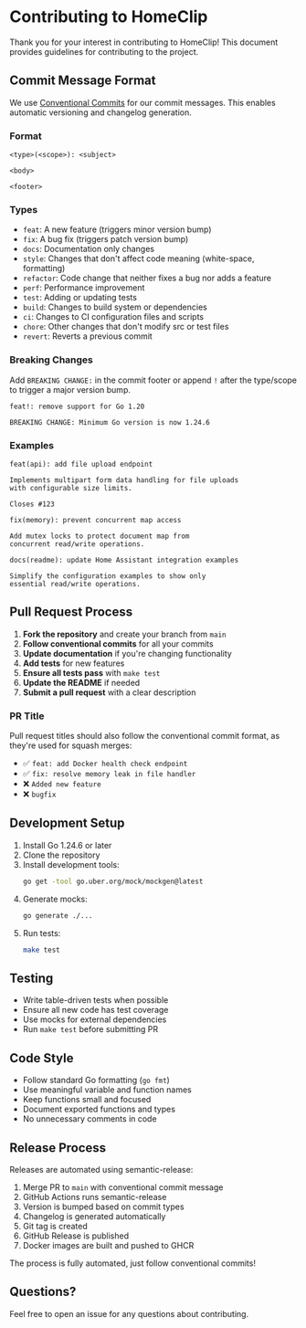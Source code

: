 # Contributing to HomeClip

Thank you for your interest in contributing to HomeClip! This document provides guidelines for contributing to the
project.

## Commit Message Format

We use [Conventional Commits](https://www.conventionalcommits.org/) for our commit messages. This enables automatic
versioning and changelog generation.

### Format

```
<type>(<scope>): <subject>

<body>

<footer>
```

### Types

- `feat`: A new feature (triggers minor version bump)
- `fix`: A bug fix (triggers patch version bump)
- `docs`: Documentation only changes
- `style`: Changes that don't affect code meaning (white-space, formatting)
- `refactor`: Code change that neither fixes a bug nor adds a feature
- `perf`: Performance improvement
- `test`: Adding or updating tests
- `build`: Changes to build system or dependencies
- `ci`: Changes to CI configuration files and scripts
- `chore`: Other changes that don't modify src or test files
- `revert`: Reverts a previous commit

### Breaking Changes

Add `BREAKING CHANGE:` in the commit footer or append `!` after the type/scope to trigger a major version bump.

```
feat!: remove support for Go 1.20

BREAKING CHANGE: Minimum Go version is now 1.24.6
```

### Examples

```
feat(api): add file upload endpoint

Implements multipart form data handling for file uploads
with configurable size limits.

Closes #123
```

```
fix(memory): prevent concurrent map access

Add mutex locks to protect document map from
concurrent read/write operations.
```

```
docs(readme): update Home Assistant integration examples

Simplify the configuration examples to show only
essential read/write operations.
```

## Pull Request Process

1. **Fork the repository** and create your branch from `main`
2. **Follow conventional commits** for all your commits
3. **Update documentation** if you're changing functionality
4. **Add tests** for new features
5. **Ensure all tests pass** with `make test`
6. **Update the README** if needed
7. **Submit a pull request** with a clear description

### PR Title

Pull request titles should also follow the conventional commit format, as they're used for squash merges:

- ✅ `feat: add Docker health check endpoint`
- ✅ `fix: resolve memory leak in file handler`
- ❌ `Added new feature`
- ❌ `bugfix`

## Development Setup

1. Install Go 1.24.6 or later
2. Clone the repository
3. Install development tools:
   ```bash
   go get -tool go.uber.org/mock/mockgen@latest
   ```
4. Generate mocks:
   ```bash
   go generate ./...
   ```
5. Run tests:
   ```bash
   make test
   ```

## Testing

- Write table-driven tests when possible
- Ensure all new code has test coverage
- Use mocks for external dependencies
- Run `make test` before submitting PR

## Code Style

- Follow standard Go formatting (`go fmt`)
- Use meaningful variable and function names
- Keep functions small and focused
- Document exported functions and types
- No unnecessary comments in code

## Release Process

Releases are automated using semantic-release:

1. Merge PR to `main` with conventional commit message
2. GitHub Actions runs semantic-release
3. Version is bumped based on commit types
4. Changelog is generated automatically
5. Git tag is created
6. GitHub Release is published
7. Docker images are built and pushed to GHCR

The process is fully automated, just follow conventional commits!

## Questions?

Feel free to open an issue for any questions about contributing.